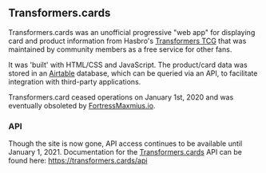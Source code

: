 ## Transformers.cards ##

Transformers.cards was an unofficial progressive "web app" for displaying card and product information from Hasbro's [Transformers TCG](https://transformers.hasbro.com/en-us/tradingcardgame) that was maintained by community members as a free service for other fans.

It was 'built' with HTML/CSS and JavaScript. The product/card data was stored in an [Airtable](https://airtable.com) database, which can be queried via an API, to facilitate integration with third-party applications.

Transformers.card ceased operations on January 1st, 2020 and was eventually obsoleted by [FortressMaxmius.io](https://fortressmaximus.io).

### API

Though the site is now gone, API access continues to be available until January 1, 2021. Documentation for the [Transformers.cards](https://transformers.cards) API can be found here: https://transformers.cards/api
